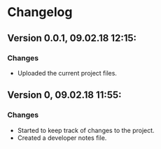 # Changelog
## Version 0.0.1, 09.02.18 12:15:
### Changes
* Uploaded the current project files.

## Version 0, 09.02.18 11:55:
### Changes
* Started to keep track of changes to the project.
* Created a developer notes file.
